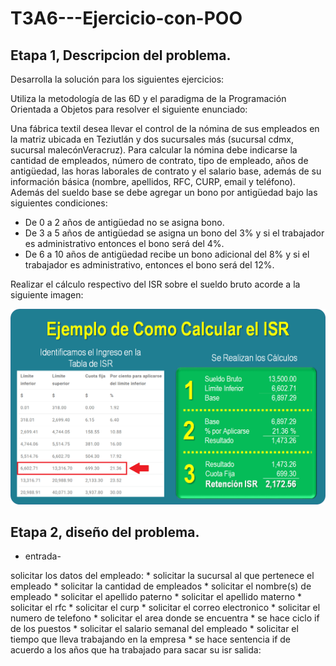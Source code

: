 # T3A6---Ejercicio-con-POO

## Etapa 1, Descripcion del problema.
Desarrolla la solución para los siguientes ejercicios:

Utiliza la metodología de las 6D y el paradigma de la Programación Orientada a Objetos para resolver el siguiente enunciado:

Una fábrica textil desea llevar el control de la nómina de sus empleados en la matriz ubicada en Teziutlán y dos sucursales más (sucursal cdmx, sucursal malecónVeracruz). Para calcular la nómina debe indicarse la cantidad de empleados, número de contrato, tipo de empleado, años de antigüedad, las horas laborales de contrato y el salario base, además de su información básica (nombre, apellidos, RFC, CURP, email y teléfono).
Además del sueldo base se debe agregar un bono por antigüedad bajo las siguientes condiciones:
* De 0 a 2 años de antigüedad no se asigna bono.
* De 3 a 5 años de antigüedad se asigna un bono del 3% y si el trabajador es administrativo entonces el bono será del 4%.
* De 6 a 10 años de antigüedad recibe un bono adicional del 8% y si el trabajador es administrativo, entonces el bono será del 12%.

Realizar el cálculo respectivo del ISR sobre el sueldo bruto acorde a la siguiente imagen:

![](https://github.com/Matshota16/T3A6---Ejercicio-con-POO/blob/8fca7d976f52216f0b773c0e41d60244961b016d/Ejemplo-de-Como-Calcular-el-ISR.png)

## Etapa 2, diseño del problema.

* entrada-

solicitar los datos del empleado:
       * solicitar la sucursal al que pertenece el empleado
       * solicitar la cantidad de empleados
       * solicitar el nombre(s) de empleado
       * solicitar el apellido paterno
       * solicitar el apellido materno
       * solicitar el rfc
       * solicitar el curp
       * solicitar el correo electronico
       * solicitar el numero de telefono
       * solicitar el area donde se encuentra
       * se hace ciclo if de los puestos
       * solicitar el salario semanal del empleado
       * solicitar el tiempo que lleva trabajando en la empresa
       * se hace sentencia if de acuerdo a los años que ha trabajado para sacar su isr
salida:
